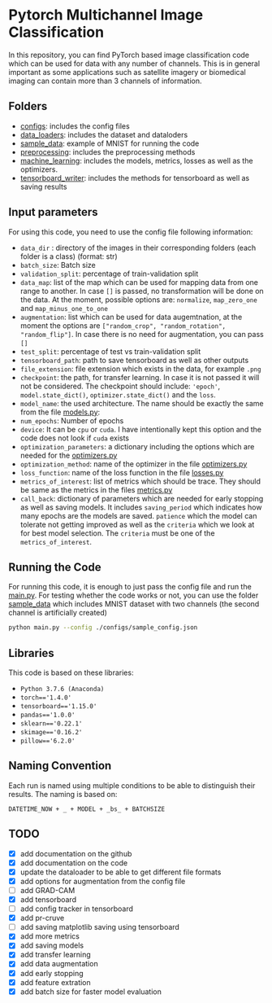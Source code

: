 # Pytorch Multichannel Image Classification

In this repository, you can find PyTorch based image classification code which can be used for data with any number of channels. This is in general important as some applications such as satellite imagery or biomedical imaging can contain more than 3 channels of information.

## Folders

* [configs](configs): includes the config files
* [data_loaders](data_loaders): includes the dataset and dataloders
* [sample_data](sample_data): example of MNIST for running the code
* [preprocessing](preprocessing): includes the preprocessing methods
* [machine_learning](machine_learning): includes the models, metrics, losses as well as the optimizers.
* [tensorboard_writer](tensorboard_writer): includes the methods for tensorboard as well as saving results

## Input parameters

For using this code, you need to use the config file following information:
 
* `data_dir` : directory of the images in their corresponding folders (each folder is a class) (format: str)
* `batch_size`:  Batch size
* `validation_split`: percentage of train-validation split
* `data_map`: list of the map which can be used for mapping data from one range to another. In case `[]` is passed, no transformation will be done on the data. At the moment, possible options are: `normalize`, `map_zero_one` and `map_minus_one_to_one`
* `augmentation`: list which can be used for data augemtnation, at the moment the options are `["random_crop", "random_rotation", "random_flip"]`. In case there is no need for augmentation, you can pass `[]`
* `test_split`: percentage of test vs train-validation split
* `tensorboard_path`: path to save tensorboard as well as other outputs
* `file_extension`: file extension which exists in the data, for example `.png`
* `checkpoint`: the path, for transfer learning. In case it is not passed 
                            it will not be considered. The checkpoint should include: 
                `'epoch'`, `model.state_dict()`, `optimizer.state_dict()` and the `loss`.
* `model_name`: the used architecture. The name should be exactly the same from the 
                file [models.py](machine_learning/models.py):
* `num_epochs`: Number of epochs
* `device`: It can be `cpu` or `cuda`. I have intentionally kept this option and the
            code does not look if `cuda` exists
* `optimization_parameters`: a dictionary including the options which are needed for the [optimizers.py](machine_learning/optimizers.py)
* `optimization_method`: name of the optimizer in the file [optimizers.py](machine_learning/optimizers.py)
* `loss_function`: name of the loss function in the file [losses.py](machine_learning/losses.py)
* `metrics_of_interest`: list of metrics which should be trace. They should be same as the metrics in the files [metrics.py](machine_learning/metrics.py) 
* ``call_back``: dictionary of parameters which are needed for early stopping as well as saving models. It includes `saving_period` which indicates how many epochs are the models are saved. `patience` which the model can tolerate not getting improved as well as the `criteria` which we look at for best model selection. The `criteria` must be one of the `metrics_of_interest`. 


## Running the Code

For running this code, it is enough to just pass the config file and run the [main.py](main.py). For testing whether the code works or not, you can use the folder [sample_data](sample_data) which includes MNIST dataset with two channels (the second channel is artificially created)

```bash
python main.py --config ./configs/sample_config.json
```

## Libraries

This code is based on these libraries:

* `Python 3.7.6 (Anaconda)`
* `torch=='1.4.0'`
* `tensorboard=='1.15.0'`
* `pandas=='1.0.0'`
* `sklearn=='0.22.1'`
* `skimage=='0.16.2'`
* `pillow=='6.2.0'`

## Naming Convention

Each run is named using multiple conditions to be able to distinguish their results. The naming is based on:

```
DATETIME_NOW + _ + MODEL + _bs_ + BATCHSIZE
```

## TODO

- [x] add documentation on the github
- [x] add documentation on the code
- [x] update the dataloader to be able to get different file formats
- [x] add options for augmentation from the config file
- [ ] add GRAD-CAM 
- [x] add tensorboard 
- [ ] add config tracker in tensorboard
- [x] add pr-cruve
- [ ] add saving matplotlib saving using tensorboard
- [x] add more metrics 
- [x] add saving models
- [x] add transfer learning
- [x] add data augmentation
- [x] add early stopping
- [x] add feature extration
- [x] add batch size for faster model evaluation